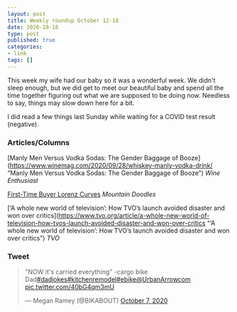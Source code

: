 ```yaml
---
layout: post
title: Weekly roundup October 12-18
date: 2020-10-18
type: post
published: true
categories:
- link
tags: []
---
```


This week my wife had our baby so it was a wonderful week. We didn't sleep enough, but we did get to meet our beautiful baby and spend all the time together figuring out what we are supposed to be doing now. Needless to say, things may slow down here for a bit.

I did read a few things last Sunday while waiting for a COVID test result (negative).

### Articles/Columns

[Manly Men Versus Vodka Sodas: The Gender Baggage of Booze](https://www.winemag.com/2020/09/28/whiskey-manly-vodka-drink/ “Manly Men Versus Vodka Sodas: The Gender Baggage of Booze”) *Wine Enthusiast*

[First-Time Buyer Lorenz Curves](https://doodles.mountainmath.ca/blog/2020/09/28/first-time-buyer-lorenz-curves/ "First-Time Buyer Lorenz Curves. By Keith Steward and Jens von Bergmann") *Mountain Doodles*

[‘A whole new world of television’: How TVO’s launch avoided disaster and won over critics](https://www.tvo.org/article/a-whole-new-world-of-television-how-tvos-launch-avoided-disaster-and-won-over-critics “‘A whole new world of television’: How TVO’s launch avoided disaster and won over critics”) *TVO*

### Tweet

<blockquote class="twitter-tweet" data-dnt="true"><p lang="en" dir="ltr">&quot;NOW it&#39;s carried everything&quot; -cargo bike Dad<a href="https://twitter.com/hashtag/dadjokes?src=hash&amp;ref_src=twsrc%5Etfw">#dadjokes</a><a href="https://twitter.com/hashtag/kitchenremodel?src=hash&amp;ref_src=twsrc%5Etfw">#kitchenremodel</a><a href="https://twitter.com/hashtag/ebike?src=hash&amp;ref_src=twsrc%5Etfw">#ebike</a><a href="https://twitter.com/UrbanArrowcom?ref_src=twsrc%5Etfw">@UrbanArrowcom</a> <a href="https://t.co/40bG4qm3mU">pic.twitter.com/40bG4qm3mU</a></p>&mdash; Megan Ramey (@BIKABOUT) <a href="https://twitter.com/BIKABOUT/status/1313874657703944192?ref_src=twsrc%5Etfw">October 7, 2020</a></blockquote> <script async src="https://platform.twitter.com/widgets.js" charset="utf-8"></script>
